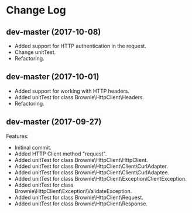 # Change Log

## dev-master (2017-10-08)
- Added support for HTTP authentication in the request.
- Change unitTest.
- Refactoring.

## dev-master (2017-10-01)
- Added support for working with HTTP headers.
- Added unitTest for class Brownie\HttpClient\Headers.
- Refactoring.

## dev-master (2017-09-27)
Features:
- Initinal commit.
- Added HTTP Client method "request".
- Added unitTest for class Brownie\HttpClient\HttpClient.
- Added unitTest for class Brownie\HttpClient\Client\CurlAdapter.
- Added unitTest for class Brownie\HttpClient\Client\CurlAdaptee.
- Added unitTest for class Brownie\HttpClient\Exception\ClientException.
- Added unitTest for class Brownie\HttpClient\Exception\ValidateException.
- Added unitTest for class Brownie\HttpClient\Request.
- Added unitTest for class Brownie\HttpClient\Response.

